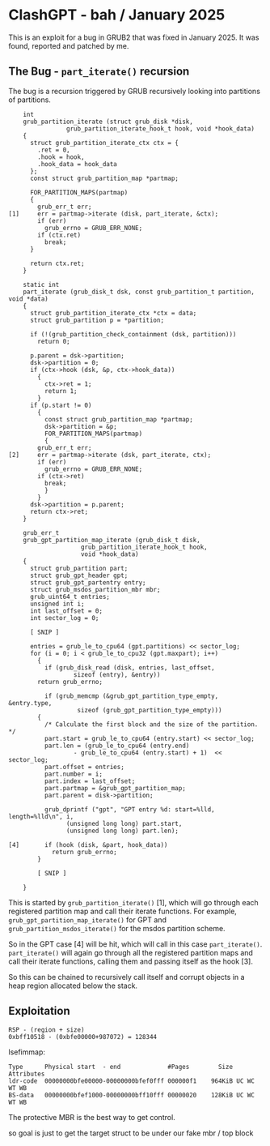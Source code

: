 # ClashGPT - bah / January 2025

This is an exploit for a bug in GRUB2 that was fixed in January 2025.
It was found, reported and patched by me.

## The Bug - `part_iterate()` recursion

The bug is a recursion triggered by GRUB recursively looking into partitions of
partitions.

```
    int
    grub_partition_iterate (struct grub_disk *disk,
                grub_partition_iterate_hook_t hook, void *hook_data)
    {
      struct grub_partition_iterate_ctx ctx = {
        .ret = 0,
        .hook = hook,
        .hook_data = hook_data
      };
      const struct grub_partition_map *partmap;

      FOR_PARTITION_MAPS(partmap)
      {
        grub_err_t err;
[1]     err = partmap->iterate (disk, part_iterate, &ctx);
        if (err)
          grub_errno = GRUB_ERR_NONE;
        if (ctx.ret)
          break;
      }

      return ctx.ret;
    }
```

```
    static int
    part_iterate (grub_disk_t dsk, const grub_partition_t partition, void *data)
    {
      struct grub_partition_iterate_ctx *ctx = data;
      struct grub_partition p = *partition;

      if (!(grub_partition_check_containment (dsk, partition)))
        return 0;

      p.parent = dsk->partition;
      dsk->partition = 0;
      if (ctx->hook (dsk, &p, ctx->hook_data))
        {
          ctx->ret = 1;
          return 1;
        }
      if (p.start != 0)
        {
          const struct grub_partition_map *partmap;
          dsk->partition = &p;
          FOR_PARTITION_MAPS(partmap)
          {
        grub_err_t err;
[2]     err = partmap->iterate (dsk, part_iterate, ctx);
        if (err)
          grub_errno = GRUB_ERR_NONE;
        if (ctx->ret)
          break;
          }
        }
      dsk->partition = p.parent;
      return ctx->ret;
    }
```

```
    grub_err_t
    grub_gpt_partition_map_iterate (grub_disk_t disk,
                    grub_partition_iterate_hook_t hook,
                    void *hook_data)
    {
      struct grub_partition part;
      struct grub_gpt_header gpt;
      struct grub_gpt_partentry entry;
      struct grub_msdos_partition_mbr mbr;
      grub_uint64_t entries;
      unsigned int i;
      int last_offset = 0;
      int sector_log = 0;

      [ SNIP ]

      entries = grub_le_to_cpu64 (gpt.partitions) << sector_log;
      for (i = 0; i < grub_le_to_cpu32 (gpt.maxpart); i++)
        {
          if (grub_disk_read (disk, entries, last_offset,
                  sizeof (entry), &entry))
        return grub_errno;

          if (grub_memcmp (&grub_gpt_partition_type_empty, &entry.type,
                   sizeof (grub_gpt_partition_type_empty)))
        {
          /* Calculate the first block and the size of the partition.  */
          part.start = grub_le_to_cpu64 (entry.start) << sector_log;
          part.len = (grub_le_to_cpu64 (entry.end)
                  - grub_le_to_cpu64 (entry.start) + 1)  << sector_log;
          part.offset = entries;
          part.number = i;
          part.index = last_offset;
          part.partmap = &grub_gpt_partition_map;
          part.parent = disk->partition;

          grub_dprintf ("gpt", "GPT entry %d: start=%lld, length=%lld\n", i,
                (unsigned long long) part.start,
                (unsigned long long) part.len);

[4]       if (hook (disk, &part, hook_data))
            return grub_errno;
        }

        [ SNIP ]

    }
```

This is started by `grub_partition_iterate()` [1], which will go through each
registered partition map and call their iterate functions.
For example, `grub_gpt_partition_map_iterate()` for GPT and
`grub_partition_msdos_iterate()` for the msdos partition scheme.

So in the GPT case [4] will be hit, which will call in this case
`part_iterate()`.
`part_iterate()` will again go through all the registered partition maps and
call their iterate functions, calling them and passing itself as the hook [3].

So this can be chained to recursively call itself and corrupt objects in a heap
region allocated below the stack.


## Exploitation

```
RSP - (region + size)
0xbff10518 - (0xbfe00000+987072) = 128344
```


lsefimmap:
```
Type      Physical start  - end             #Pages        Size Attributes
ldr-code  00000000bfe00000-00000000bfef0fff 000000f1    964KiB UC WC WT WB
BS-data   00000000bfef1000-00000000bff10fff 00000020    128KiB UC WC WT WB
```

The protective MBR is the best way to get control.

so goal is just to get the target struct to be under our fake mbr / top block
